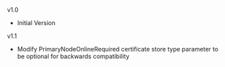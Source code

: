 v1.0
- Initial Version

v1.1
- Modify PrimaryNodeOnlineRequired certificate store type parameter to be optional for backwards compatibility

